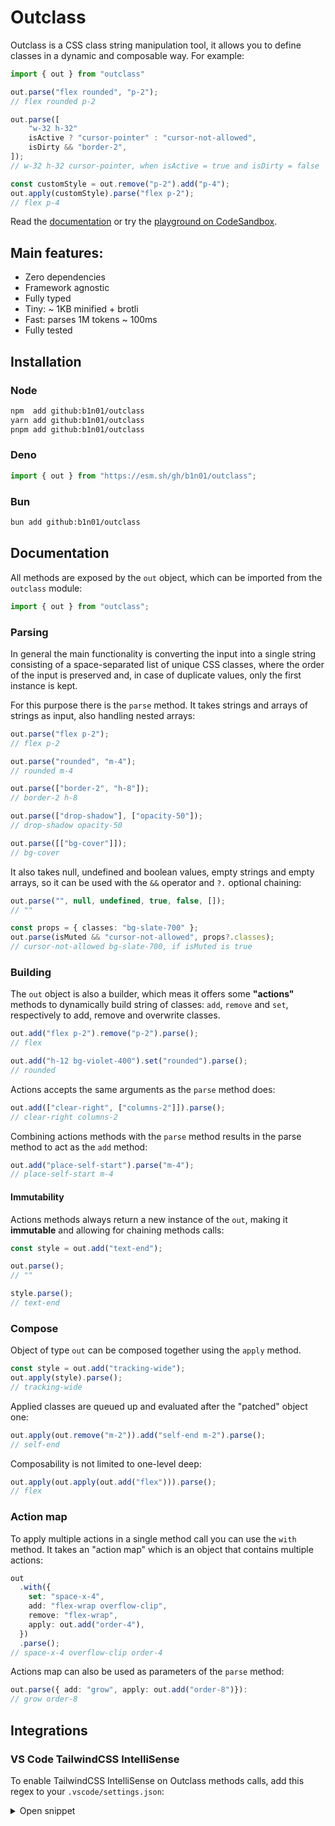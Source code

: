 # Outclass

Outclass is a CSS class string manipulation tool, it allows you to define classes in a dynamic and composable way. For example:

```ts
import { out } from "outclass"

out.parse("flex rounded", "p-2");
// flex rounded p-2

out.parse([
    "w-32 h-32"
    isActive ? "cursor-pointer" : "cursor-not-allowed",
    isDirty && "border-2",
]);
// w-32 h-32 cursor-pointer, when isActive = true and isDirty = false

const customStyle = out.remove("p-2").add("p-4");
out.apply(customStyle).parse("flex p-2");
// flex p-4
```

Read the [documentation](#documentation) or try the [playground on CodeSandbox](https://codesandbox.io/p/sandbox/github/b1n01/stype-demo?file=app%2Fpage.tsx).

## Main features:

- Zero dependencies
- Framework agnostic
- Fully typed
- Tiny: ~ 1KB minified + brotli
- Fast: parses 1M tokens ~ 100ms
- Fully tested

## Installation

### Node

```bash
npm  add github:b1n01/outclass
yarn add github:b1n01/outclass
pnpm add github:b1n01/outclass
```

### Deno

```ts
import { out } from "https://esm.sh/gh/b1n01/outclass";
```

### Bun

```bash
bun add github:b1n01/outclass
```

## Documentation

All methods are exposed by the `out` object, which can be imported from the `outclass` module:

```ts
import { out } from "outclass";
```

### Parsing

In general the main functionality is converting the input into a single string consisting of a space-separated list of unique CSS classes, where the order of the input is preserved and, in case of duplicate values, only the first instance is kept.

For this purpose there is the `parse` method. It takes strings and arrays of strings as input, also handling nested arrays:

```ts
out.parse("flex p-2");
// flex p-2

out.parse("rounded", "m-4");
// rounded m-4

out.parse(["border-2", "h-8"]);
// border-2 h-8

out.parse(["drop-shadow"], ["opacity-50"]);
// drop-shadow opacity-50

out.parse([["bg-cover"]]);
// bg-cover
```

It also takes null, undefined and boolean values, empty strings and empty arrays, so it can be used with the `&&` operator and `?.` optional chaining:

```ts
out.parse("", null, undefined, true, false, []);
// ""

const props = { classes: "bg-slate-700" };
out.parse(isMuted && "cursor-not-allowed", props?.classes);
// cursor-not-allowed bg-slate-700, if isMuted is true
```

### Building

The `out` object is also a builder, which meas it offers some **"actions"** methods to dynamically build string of classes: `add`, `remove` and `set`, respectively to add, remove and overwrite classes.

```ts
out.add("flex p-2").remove("p-2").parse();
// flex

out.add("h-12 bg-violet-400").set("rounded").parse();
// rounded
```

Actions accepts the same arguments as the `parse` method does:

```ts
out.add(["clear-right", ["columns-2"]]).parse();
// clear-right columns-2
```

Combining actions methods with the `parse` method results in the parse method to act as the `add` method:

```ts
out.add("place-self-start").parse("m-4");
// place-self-start m-4
```

#### Immutability

Actions methods always return a new instance of the `out`, making it **immutable** and allowing for chaining methods calls:

```ts
const style = out.add("text-end");

out.parse();
// ""

style.parse();
// text-end
```

### Compose

Object of type `out` can be composed together using the `apply` method.

```ts
const style = out.add("tracking-wide");
out.apply(style).parse();
// tracking-wide
```

Applied classes are queued up and evaluated after the "patched" object one:

```ts
out.apply(out.remove("m-2")).add("self-end m-2").parse();
// self-end
```

Composability is not limited to one-level deep:

```ts
out.apply(out.apply(out.add("flex"))).parse();
// flex
```

### Action map

To apply multiple actions in a single method call you can use the `with` method. It takes an "action map" which is an object that contains multiple actions:

```ts
out
  .with({
    set: "space-x-4",
    add: "flex-wrap overflow-clip",
    remove: "flex-wrap",
    apply: out.add("order-4"),
  })
  .parse();
// space-x-4 overflow-clip order-4
```

Actions map can also be used as parameters of the `parse` method:

```ts
out.parse({ add: "grow", apply: out.add("order-8")}):
// grow order-8
```

<!-- ## API reference -->

## Integrations

### VS Code TailwindCSS IntelliSense

To enable TailwindCSS IntelliSense on Outclass methods calls, add this regex to your `.vscode/settings.json`:

<details>
<summary>Open snippet</summary>

```jsonc
{
  "tailwindCSS.experimental.classRegex": [
    // Enable IntelliSense on Outclass method calls outside "className" and "class" attributes
    [
      "\\.(?:parse|add|remove|set|with)\\s*\\(\\s*([\\s\\S]*?)\\s*\\)\\s*",
      "[\"'`]([^\"'`]*)[\"'`]"
    ]
  ]
}
```

</details>

<!-- ## Contributing -->
